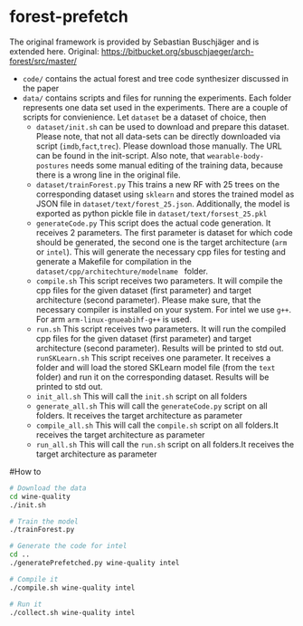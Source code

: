 # forest-prefetch
The original framework is provided by Sebastian Buschjäger and is extended here.
Original: https://bitbucket.org/sbuschjaeger/arch-forest/src/master/


* ``code/`` contains the actual forest and tree code synthesizer discussed in the paper  
* ``data/`` contains scripts and files for running the experiments. Each folder represents one data set used in the experiments. There are a couple of scripts for convienience. Let ``dataset`` be a dataset of choice, then
    * ``dataset/init.sh`` can be used to download and prepare this dataset. Please note, that not all data-sets can be directly downloaded via script (``imdb``,``fact``,``trec``). Please download those manually. The URL can be found in the init-script. Also note, that ``wearable-body-postures`` needs some manual editing of the training data, because there is a wrong line in the original file.
    * ``dataset/trainForest.py`` This trains a new RF with 25 trees on the corresponding dataset using ``sklearn`` and stores the trained model as JSON file in ``dataset/text/forest_25.json``. Additionally, the model is exported as python pickle file in ``dataset/text/forsest_25.pkl``
    * ``generateCode.py`` This script does the actual code generation. It receives 2 parameters. The first parameter is dataset for which code should be generated, the second one is the target architecture (``arm`` or ``intel``). This will generate the necessary  cpp files for testing and generate a Makefile for compilation in the ``dataset/cpp/architechture/modelname `` folder. 
    * ``compile.sh`` This script receives two parameters. It will compile the cpp files for the given dataset (first parameter) and target architecture (second parameter). Please make sure, that the necessary compiler is installed on your system. For intel we use ``g++``. For arm ``arm-linux-gnueabihf-g++`` is used. 
    * ``run.sh`` This script receives two parameters. It will run the compiled cpp files for the given dataset (first parameter) and target architecture (second parameter). Results will be printed to std out. 
      ``runSKLearn.sh`` This script receives one parameter. It receives a folder and  will load the stored SKLearn model file (from the ``text`` folder) and run it on the corresponding dataset. Results will be printed to std out.
    * ``init_all.sh`` This will call the ``init.sh`` script on all folders
    * ``generate_all.sh`` This will call the ``generateCode.py`` script on all folders. It receives the target architecture as parameter
    * ``compile_all.sh`` This will call the ``compile.sh`` script on all folders.It receives the target architecture as parameter
    * ``run_all.sh`` This will call the ``run.sh`` script on all folders.It receives the target architecture as parameter


#How to

```bash
# Download the data
cd wine-quality
./init.sh

# Train the model
./trainForest.py

# Generate the code for intel
cd ..
./generatePrefetched.py wine-quality intel

# Compile it
./compile.sh wine-quality intel

# Run it
./collect.sh wine-quality intel
```
